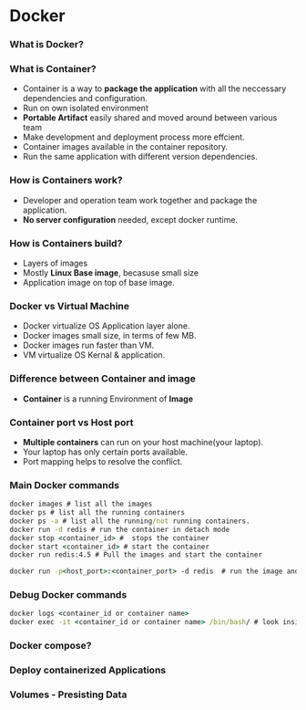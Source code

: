 # Docker
### What is Docker?
### What is Container?
 - Container is a way to **package the application** with all the neccessary dependencies and configuration.
 - Run on own isolated environment
 - **Portable Artifact** easily shared and moved around between various team
 - Make development and deployment process more effcient.
 - Container images available in the container repository.
 - Run the same application with different version dependencies. 
### How is Containers work?
 - Developer and operation team work together and package the application.
 - **No server configuration** needed, except docker runtime.
### How is Containers build?
 - Layers of images
 - Mostly **Linux Base image**, becasuse small size
 -  Application image on top of base image.

### Docker vs Virtual Machine
  - Docker virtualize OS Application layer alone.
  - Docker images small size, in terms of few MB.
  - Docker images run faster than VM.
  - VM virtualize OS Kernal & application.
### Difference between Container and image
- **Container** is a running Environment of **Image**
### Container port vs Host port
- **Multiple containers** can run on your host machine(your laptop).
- Your laptop has only certain ports available.
- Port mapping helps to resolve the conflict.
### Main Docker commands
```cmd
docker images # list all the images
docker ps # list all the running containers
docker ps -a # list all the running/not running containers.
docker run -d redis # run the container in detach mode
docker stop <container_id> #  stops the container
docker start <container_id> # start the container
docker run redis:4.5 # Pull the images and start the container

docker run -p<host_port>:<container_port> -d redis  # run the image and localhost port.
```
### Debug Docker commands
```cmd
docker logs <container_id or container name>
docker exec -it <container_id or container name> /bin/bash/ # look inside the container cmd.
```
### Docker compose?
### Deploy containerized Applications
### Volumes - Presisting Data
